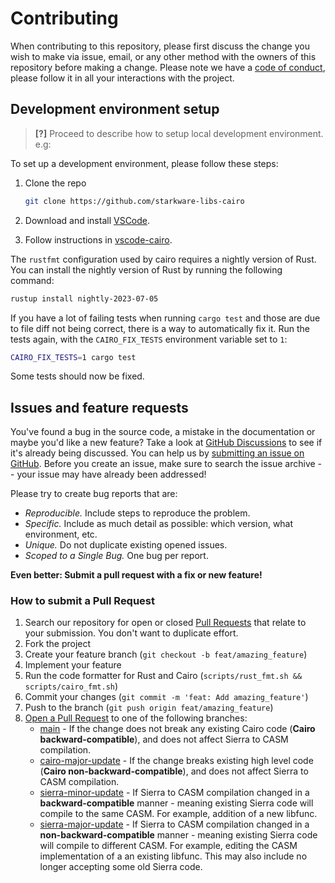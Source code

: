 # Contributing

When contributing to this repository, please first discuss the change you wish to make via issue, email, or any other method with the owners of this repository before making a change.
Please note we have a [code of conduct](CODE_OF_CONDUCT.md), please follow it in all your interactions with the project.

## Development environment setup

> **[?]**
> Proceed to describe how to setup local development environment.
> e.g:

To set up a development environment, please follow these steps:

1. Clone the repo

   ```sh
   git clone https://github.com/starkware-libs-cairo
   ```

2. Download and install [VSCode](https://code.visualstudio.com/).

3. Follow instructions in [vscode-cairo](../vscode-cairo/README.md).

The `rustfmt` configuration used by cairo requires a nightly version of Rust. 
You can install the nightly version of Rust by running the following command:
```sh
rustup install nightly-2023-07-05
```

If you have a lot of failing tests when running
`cargo test`
and those are due to file diff not being correct, there is a way to automatically fix it.
Run the tests again, with the `CAIRO_FIX_TESTS` environment variable set to `1`:
```sh
CAIRO_FIX_TESTS=1 cargo test
```
Some tests should now be fixed.

## Issues and feature requests

You've found a bug in the source code, a mistake in the documentation or maybe you'd like a new
feature? Take a look at [GitHub Discussions](https://github.com/starkware-libs-cairo/discussions)
to see if it's already being discussed. You can help us by
[submitting an issue on GitHub](https://github.com/starkware-libs-cairo/issues).
Before you create an issue, make sure to search the issue archive -- your issue may have already
been addressed!

Please try to create bug reports that are:

- _Reproducible._ Include steps to reproduce the problem.
- _Specific._ Include as much detail as possible: which version, what environment, etc.
- _Unique._ Do not duplicate existing opened issues.
- _Scoped to a Single Bug._ One bug per report.

**Even better: Submit a pull request with a fix or new feature!**

### How to submit a Pull Request

1. Search our repository for open or closed
   [Pull Requests](https://github.com/starkware-libs-cairo/pulls)
   that relate to your submission. You don't want to duplicate effort.
2. Fork the project
3. Create your feature branch (`git checkout -b feat/amazing_feature`)
4. Implement your feature
5. Run the code formatter for Rust and Cairo (`scripts/rust_fmt.sh && scripts/cairo_fmt.sh`)
6. Commit your changes (`git commit -m 'feat: Add amazing_feature'`)
7. Push to the branch (`git push origin feat/amazing_feature`)
8. [Open a Pull Request](https://github.com/starkware-libs/cairo/compare) to one of the following
branches:
    * [main](https://github.com/starkware-libs/cairo/tree/main) -
    If the change does not break any existing Cairo code (**Cairo backward-compatible**), and does
    not affect Sierra to CASM compilation.
    * [cairo-major-update](https://github.com/starkware-libs/cairo/tree/cairo-major-update) -
    If the change breaks existing high level code (**Cairo non-backward-compatible**), and does not
    affect Sierra to CASM compilation.
    * [sierra-minor-update](https://github.com/starkware-libs/cairo/tree/sierra-minor-update) -
    If Sierra to CASM compilation changed in a **backward-compatible** manner - meaning existing
    Sierra code will compile to the same CASM. For example, addition of a new libfunc.
    * [sierra-major-update](https://github.com/starkware-libs/cairo/tree/sierra-major-update) -
    If Sierra to CASM compilation changed in a **non-backward-compatible** manner - meaning
    existing Sierra code will compile to different CASM. For example, editing the CASM
    implementation of a an existing libfunc. This may also include no longer accepting some old
    Sierra code.
